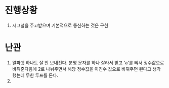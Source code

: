 # 진행상황
1. 시그널을 주고받으며 기본적으로 통신하는 것은 구현


# 난관
1. 알파벳 하나도 잘 안 보내진다. 분명 문자를 하나 잘라서 받고 'a'를 뺴서 정수값으로 바꿔준다음에 2로 나눠주면서 해당 정수값을 이진수 값으로 바꿔주면 된다고 생각했는데 무한 루프를 돈다.
2. 
